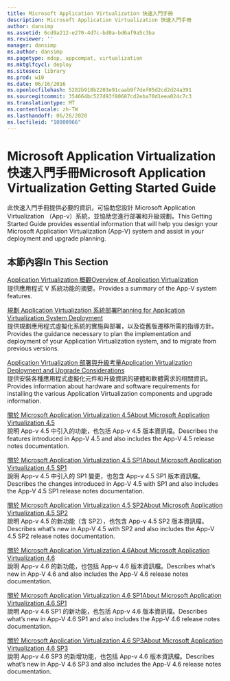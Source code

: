 ```yaml
---
title: Microsoft Application Virtualization 快速入門手冊
description: Microsoft Application Virtualization 快速入門手冊
author: dansimp
ms.assetid: 6cd9a212-e270-4d7c-bd0a-bd6af9a5c3ba
ms.reviewer: ''
manager: dansimp
ms.author: dansimp
ms.pagetype: mdop, appcompat, virtualization
ms.mktglfcycl: deploy
ms.sitesec: library
ms.prod: w10
ms.date: 06/16/2016
ms.openlocfilehash: 5282b918b2203e91caab9f7def05d2cd2d24a391
ms.sourcegitcommit: 354664bc527d93f80687cd2eba70d1eea024c7c3
ms.translationtype: MT
ms.contentlocale: zh-TW
ms.lasthandoff: 06/26/2020
ms.locfileid: "10800966"
---
```

# <span data-ttu-id="e4463-103">Microsoft Application Virtualization 快速入門手冊</span><span class="sxs-lookup"><span data-stu-id="e4463-103">Microsoft Application Virtualization Getting Started Guide</span></span>


<span data-ttu-id="e4463-104">此快速入門手冊提供必要的資訊，可協助您設計 Microsoft Application Virtualization （App-v）系統，並協助您進行部署和升級規劃。</span><span class="sxs-lookup"><span data-stu-id="e4463-104">This Getting Started Guide provides essential information that will help you design your Microsoft Application Virtualization (App-V) system and assist in your deployment and upgrade planning.</span></span>

## <span data-ttu-id="e4463-105">本節內容</span><span class="sxs-lookup"><span data-stu-id="e4463-105">In This Section</span></span>


<a href="" id="overview-of-application-virtualization"></a>[<span data-ttu-id="e4463-106">Application Virtualization 概觀</span><span class="sxs-lookup"><span data-stu-id="e4463-106">Overview of Application Virtualization</span></span>](overview-of-application-virtualization.md)  
<span data-ttu-id="e4463-107">提供應用程式 V 系統功能的摘要。</span><span class="sxs-lookup"><span data-stu-id="e4463-107">Provides a summary of the App-V system features.</span></span>

<a href="" id="planning-for-application-virtualization-system-deployment"></a>[<span data-ttu-id="e4463-108">規劃 Application Virtualization 系統部署</span><span class="sxs-lookup"><span data-stu-id="e4463-108">Planning for Application Virtualization System Deployment</span></span>](planning-for-application-virtualization-system-deployment.md)  
<span data-ttu-id="e4463-109">提供規劃應用程式虛擬化系統的實施與部署，以及從舊版遷移所需的指導方針。</span><span class="sxs-lookup"><span data-stu-id="e4463-109">Provides the guidance necessary to plan the implementation and deployment of your Application Virtualization system, and to migrate from previous versions.</span></span>

<a href="" id="application-virtualization-deployment-and-upgrade-considerations"></a>[<span data-ttu-id="e4463-110">Application Virtualization 部署與升級考量</span><span class="sxs-lookup"><span data-stu-id="e4463-110">Application Virtualization Deployment and Upgrade Considerations</span></span>](application-virtualization-deployment-and-upgrade-considerations-copy.md)  
<span data-ttu-id="e4463-111">提供安裝各種應用程式虛擬化元件和升級資訊的硬體和軟體需求的相關資訊。</span><span class="sxs-lookup"><span data-stu-id="e4463-111">Provides information about hardware and software requirements for installing the various Application Virtualization components and upgrade information.</span></span>

<a href="" id="about-microsoft-application-virtualization-4-5"></a>[<span data-ttu-id="e4463-112">關於 Microsoft Application Virtualization 4.5</span><span class="sxs-lookup"><span data-stu-id="e4463-112">About Microsoft Application Virtualization 4.5</span></span>](about-microsoft-application-virtualization-45.md)  
<span data-ttu-id="e4463-113">說明 App-v 4.5 中引入的功能，也包括 App-v 4.5 版本資訊檔。</span><span class="sxs-lookup"><span data-stu-id="e4463-113">Describes the features introduced in App-V 4.5 and also includes the App-V 4.5 release notes documentation.</span></span>

<a href="" id="about-microsoft-application-virtualization-4-5-sp1"></a>[<span data-ttu-id="e4463-114">關於 Microsoft Application Virtualization 4.5 SP1</span><span class="sxs-lookup"><span data-stu-id="e4463-114">About Microsoft Application Virtualization 4.5 SP1</span></span>](about-microsoft-application-virtualization-45-sp1.md)  
<span data-ttu-id="e4463-115">說明 App-v 4.5 中引入的 SP1 變更，也包含 App-v 4.5 SP1 版本資訊檔。</span><span class="sxs-lookup"><span data-stu-id="e4463-115">Describes the changes introduced in App-V 4.5 with SP1 and also includes the App-V 4.5 SP1 release notes documentation.</span></span>

<a href="" id="about-microsoft-application-virtualization-4-5-sp2"></a>[<span data-ttu-id="e4463-116">關於 Microsoft Application Virtualization 4.5 SP2</span><span class="sxs-lookup"><span data-stu-id="e4463-116">About Microsoft Application Virtualization 4.5 SP2</span></span>](about-microsoft-application-virtualization-45-sp2.md)  
<span data-ttu-id="e4463-117">說明 App-v 4.5 的新功能（含 SP2），也包含 App-v 4.5 SP2 版本資訊檔。</span><span class="sxs-lookup"><span data-stu-id="e4463-117">Describes what’s new in App-V 4.5 with SP2 and also includes the App-V 4.5 SP2 release notes documentation.</span></span>

<a href="" id="about-microsoft-application-virtualization-4-6"></a>[<span data-ttu-id="e4463-118">關於 Microsoft Application Virtualization 4.6</span><span class="sxs-lookup"><span data-stu-id="e4463-118">About Microsoft Application Virtualization 4.6</span></span>](about-microsoft-application-virtualization-46.md)  
<span data-ttu-id="e4463-119">說明 App-v 4.6 的新功能，也包括 App-v 4.6 版本資訊檔。</span><span class="sxs-lookup"><span data-stu-id="e4463-119">Describes what’s new in App-V 4.6 and also includes the App-V 4.6 release notes documentation.</span></span>

<a href="" id="about-microsoft-application-virtualization-4-6-sp1"></a>[<span data-ttu-id="e4463-120">關於 Microsoft Application Virtualization 4.6 SP1</span><span class="sxs-lookup"><span data-stu-id="e4463-120">About Microsoft Application Virtualization 4.6 SP1</span></span>](about-microsoft-application-virtualization-46-sp1.md)  
<span data-ttu-id="e4463-121">說明 App-v 4.6 SP1 的新功能，也包括 App-v 4.6 版本資訊檔。</span><span class="sxs-lookup"><span data-stu-id="e4463-121">Describes what’s new in App-V 4.6 SP1 and also includes the App-V 4.6 release notes documentation.</span></span>

<a href="" id="about-microsoft-application-virtualization-4-6-sp3"></a>[<span data-ttu-id="e4463-122">關於 Microsoft Application Virtualization 4.6 SP3</span><span class="sxs-lookup"><span data-stu-id="e4463-122">About Microsoft Application Virtualization 4.6 SP3</span></span>](about-microsoft-application-virtualization-46-sp3.md)  
<span data-ttu-id="e4463-123">說明 App-v 4.6 SP3 的新增功能，也包括 App-v 4.6 版本資訊檔。</span><span class="sxs-lookup"><span data-stu-id="e4463-123">Describes what’s new in App-V 4.6 SP3 and also includes the App-V 4.6 release notes documentation.</span></span>

 

 





